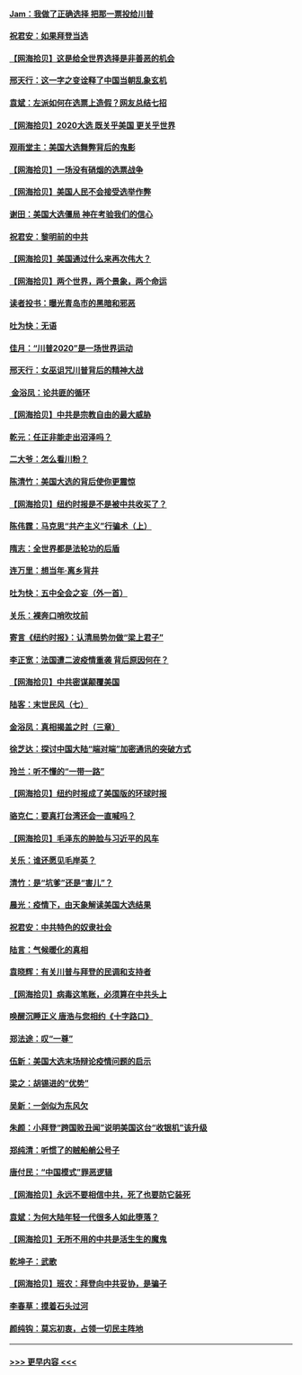 #### [Jam：我做了正确选择 把那一票投给川普](../pages/nsc993/n12535743.md?t=11091802) 
#### [祝君安：如果拜登当选](../pages/nsc993/n12535726.md?t=11091802) 
#### [【网海拾贝】这是给全世界选择是非善恶的机会](../pages/nsc993/n12535061.md?t=11091802) 
#### [邢天行：这一字之变诠释了中国当朝乱象玄机](../pages/nsc993/n12533446.md?t=11091802) 
#### [袁斌：左派如何在选票上造假？网友总结七招](../pages/nsc993/n12533180.md?t=11091802) 
#### [【网海拾贝】2020大选 既关乎美国 更关乎世界](../pages/nsc993/n12533161.md?t=11091802) 
#### [观雨堂主：美国大选舞弊背后的鬼影](../pages/nsc993/n12533153.md?t=11091802) 
#### [【网海拾贝】一场没有硝烟的选票战争](../pages/nsc993/n12531883.md?t=11091802) 
#### [【网海拾贝】美国人民不会接受选举作弊](../pages/nsc993/n12528850.md?t=11091802) 
#### [谢田：美国大选僵局 神在考验我们的信心](../pages/nsc993/n12527932.md?t=11091802) 
#### [祝君安：黎明前的中共](../pages/nsc993/n12524071.md?t=11091802) 
#### [【网海拾贝】美国通过什么来再次伟大？](../pages/nsc993/n12523844.md?t=11091802) 
#### [【网海拾贝】两个世界，两个景象，两个命运](../pages/nsc993/n12521419.md?t=11091802) 
#### [读者投书：曝光青岛市的黑暗和邪恶](../pages/nsc993/n12520988.md?t=11091802) 
#### [吐为快：无语](../pages/nsc993/n12518588.md?t=11091802) 
#### [佳月：“川普2020”是一场世界运动](../pages/nsc993/n12518581.md?t=11091802) 
#### [邢天行：女巫诅咒川普背后的精神大战](../pages/nsc993/n12517257.md?t=11091802) 
#### [ 金浴凤：论共匪的循环](../pages/nsc993/n12517133.md?t=11091802) 
#### [【网海拾贝】中共是宗教自由的最大威胁](../pages/nsc993/n12516879.md?t=11091802) 
#### [乾元：任正非能走出沼泽吗？](../pages/nsc993/n12515831.md?t=11091802) 
#### [二大爷：怎么看川粉？](../pages/nsc993/n12515820.md?t=11091802) 
#### [陈清竹：美国大选的背后使你更震惊](../pages/nsc993/n12515589.md?t=11091802) 
#### [【网海拾贝】纽约时报是不是被中共收买了？](../pages/nsc993/n12515122.md?t=11091802) 
#### [陈伟霆：马克思“共产主义”行骗术（上）](../pages/nsc993/n12510217.md?t=11091802) 
#### [隋志：全世界都是法轮功的后盾](../pages/nsc993/n12510636.md?t=11091802) 
#### [连万里：想当年‧离乡背井](../pages/nsc993/n12510623.md?t=11091802) 
#### [吐为快：五中全会之妄（外一首）](../pages/nsc993/n12510470.md?t=11091802) 
#### [关乐：裸奔口哨吹坟前](../pages/nsc993/n12510403.md?t=11091802) 
#### [寄言《纽约时报》：认清局势勿做“梁上君子”](../pages/nsc993/n12510042.md?t=11091802) 
#### [李正宽：法国遭二波疫情重袭 背后原因何在？](../pages/nsc993/n12509971.md?t=11091802) 
#### [【网海拾贝】中共密谋颠覆美国](../pages/nsc993/n12509816.md?t=11091802) 
#### [陆客：末世民风（七）](../pages/nsc993/n12507822.md?t=11091802) 
#### [金浴凤：真相揭盖之时（三章）](../pages/nsc993/n12507804.md?t=11091802) 
#### [徐芝达：探讨中国大陆“端对端”加密通讯的突破方式](../pages/nsc993/n12507682.md?t=11091802) 
#### [玲兰：听不懂的“一带一路”](../pages/nsc993/n12507669.md?t=11091802) 
#### [【网海拾贝】纽约时报成了美国版的环球时报](../pages/nsc993/n12507053.md?t=11091802) 
#### [骆克仁：要真打台湾还会一直喊吗？](../pages/nsc993/n12506843.md?t=11091802) 
#### [【网海拾贝】毛泽东的肿脸与习近平的风车](../pages/nsc993/n12504537.md?t=11091802) 
#### [关乐：谁还愿见毛岸英？](../pages/nsc993/n12503866.md?t=11091802) 
#### [清竹：是“坑爹”还是“害儿”？](../pages/nsc993/n12503034.md?t=11091802) 
#### [晨光：疫情下，由天象解读美国大选结果](../pages/nsc993/n12502536.md?t=11091802) 
#### [祝君安：中共特色的奴隶社会](../pages/nsc993/n12501529.md?t=11091802) 
#### [陆言：气候暖化的真相](../pages/nsc993/n12501183.md?t=11091802) 
#### [袁晓辉：有关川普与拜登的民调和支持者](../pages/nsc993/n12500433.md?t=11091802) 
#### [【网海拾贝】病毒这笔账，必须算在中共头上](../pages/nsc993/n12500320.md?t=11091802) 
#### [唤醒沉睡正义 唐浩与您相约《十字路口》](../pages/nsc993/n12497980.md?t=11091802) 
#### [郑法途：叹“一尊”](../pages/nsc993/n12498837.md?t=11091802) 
#### [伍新：美国大选末场辩论疫情问题的启示](../pages/nsc993/n12498829.md?t=11091802) 
#### [梁之：胡锡进的“优势”](../pages/nsc993/n12498780.md?t=11091802) 
#### [吴新：一剑似为东风欠](../pages/nsc993/n12498772.md?t=11091802) 
#### [朱颜：小拜登“跨国败丑闻”说明美国这台“收银机”该升级](../pages/nsc993/n12498731.md?t=11091802) 
#### [郑纯清：听惯了的贼船艄公号子](../pages/nsc993/n12498721.md?t=11091802) 
#### [唐付民：“中国模式”罪恶逻辑](../pages/nsc993/n12498310.md?t=11091802) 
#### [【网海拾贝】永远不要相信中共，死了也要防它装死](../pages/nsc993/n12498162.md?t=11091802) 
#### [袁斌：为何大陆年轻一代很多人如此堕落？](../pages/nsc993/n12495696.md?t=11091802) 
#### [【网海拾贝】无所不用的中共是活生生的魔鬼](../pages/nsc993/n12495621.md?t=11091802) 
#### [乾坤子：武歌](../pages/nsc993/n12493391.md?t=11091802) 
#### [【网海拾贝】班农：拜登向中共妥协，是骗子](../pages/nsc993/n12492877.md?t=11091802) 
#### [李春草：摸着石头过河](../pages/nsc993/n12491121.md?t=11091802) 
#### [颜纯钩：莫忘初衷，占领一切民主阵地](../pages/nsc993/n12490965.md?t=11091802) 

----
#### [ >>> 更早内容 <<< ](../indexes/nsc993-earlier.md)
